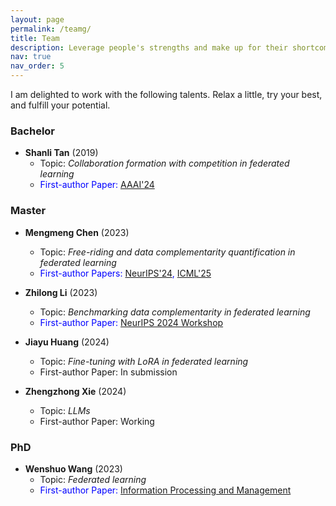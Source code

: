 ```yaml
---
layout: page
permalink: /teamg/
title: Team
description: Leverage people's strengths and make up for their shortcomings
nav: true
nav_order: 5
---
```


I am delighted to work with the following talents. Relax a little, try your best, and fulfill your potential.

### Bachelor
- **Shanli Tan** (2019)  
  - Topic: *Collaboration formation with competition in federated learning*  
  - <span style="color:blue">First-author Paper: [AAAI'24](https://ojs.aaai.org/index.php/AAAI/article/view/29446)</span>


### Master
- **Mengmeng Chen** (2023)  
  - Topic: *Free-riding and data complementarity quantification in federated learning*  
  - <span style="color:blue">First-author Papers: [NeurIPS'24](https://ojs.aaai.org/index.php/AAAI/article/view/29446), [ICML'25](https://ojs.aaai.org/index.php/AAAI/article/view/29446)</span>

- **Zhilong Li** (2023)  
  - Topic: *Benchmarking data complementarity in federated learning*
  - <span style="color:blue">First-author Paper: [NeurIPS 2024 Workshop](https://link.springer.com/chapter/10.1007/978-3-031-82240-7_6)</span>

- **Jiayu Huang** (2024)  
  - Topic: *Fine-tuning with LoRA in federated learning*
  - First-author Paper: In submission

- **Zhengzhong Xie** (2024)  
  - Topic: *LLMs*
  - First-author Paper: Working 

### PhD
- **Wenshuo Wang** (2023)  
  - Topic: *Federated learning*  
  - <span style="color:blue">First-author Paper: [Information Processing and Management](https://www.sciencedirect.com/science/article/abs/pii/S0306457322002680)</span>

